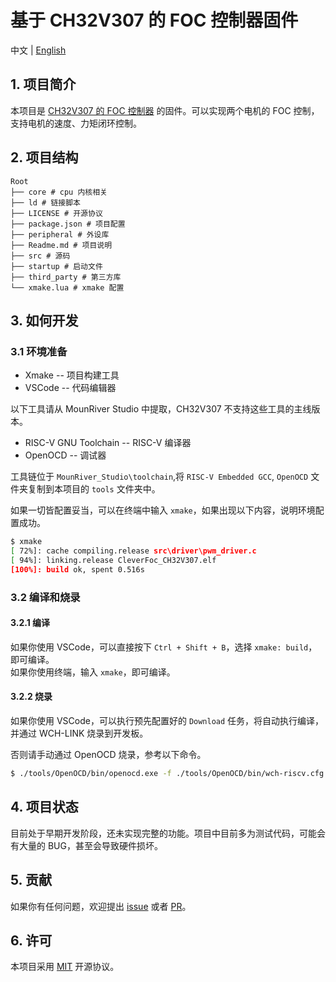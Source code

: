 # 基于 CH32V307 的 FOC 控制器固件

中文 | [English](./Readme.en_US.md)
## 1. 项目简介

本项目是 [CH32V307 的 FOC 控制器](https://github.com/LIUYIXIEYANG/CH32V307-Dual-brushless-motor-drive) 的固件。可以实现两个电机的 FOC 控制，支持电机的速度、力矩闭环控制。

## 2. 项目结构

```
Root
├── core # cpu 内核相关
├── ld # 链接脚本
├── LICENSE # 开源协议
├── package.json # 项目配置
├── peripheral # 外设库
├── Readme.md # 项目说明
├── src # 源码
├── startup # 启动文件
├── third_party # 第三方库
└── xmake.lua # xmake 配置
```

## 3. 如何开发

### 3.1 环境准备

- Xmake -- 项目构建工具
- VSCode -- 代码编辑器

以下工具请从 MounRiver Studio 中提取，CH32V307 不支持这些工具的主线版本。

- RISC-V GNU Toolchain -- RISC-V 编译器
- OpenOCD -- 调试器

工具链位于 `MounRiver_Studio\toolchain`,将 `RISC-V Embedded GCC`, `OpenOCD` 文件夹复制到本项目的 `tools` 文件夹中。

如果一切皆配置妥当，可以在终端中输入 `xmake`，如果出现以下内容，说明环境配置成功。

```bash
$ xmake
[ 72%]: cache compiling.release src\driver\pwm_driver.c
[ 94%]: linking.release CleverFoc_CH32V307.elf
[100%]: build ok, spent 0.516s
```

### 3.2 编译和烧录

#### 3.2.1 编译

如果你使用 VSCode，可以直接按下 `Ctrl + Shift + B`，选择 `xmake: build`，即可编译。    
如果你使用终端，输入 `xmake`，即可编译。

#### 3.2.2 烧录

如果你使用 VSCode，可以执行预先配置好的 `Download` 任务，将自动执行编译，并通过 WCH-LINK 烧录到开发板。

否则请手动通过 OpenOCD 烧录，参考以下命令。

```bash
$ ./tools/OpenOCD/bin/openocd.exe -f ./tools/OpenOCD/bin/wch-riscv.cfg -c init -c halt -c 'flash write_image erase ./build/cross/riscv/release/CleverFoc_CH32V307.hex' -c reset -c shutdown
```

## 4. 项目状态

目前处于早期开发阶段，还未实现完整的功能。项目中目前多为测试代码，可能会有大量的 BUG，甚至会导致硬件损坏。

## 5. 贡献

如果你有任何问题，欢迎提出 [issue](https://github.com/CleverFoc/CleverFoc-CH32V307/issues) 或者 [PR](https://github.com/CleverFoc/CleverFoc-CH32V307/pulls)。

## 6. 许可

本项目采用 [MIT](https://opensource.org/license/mit/) 开源协议。    

